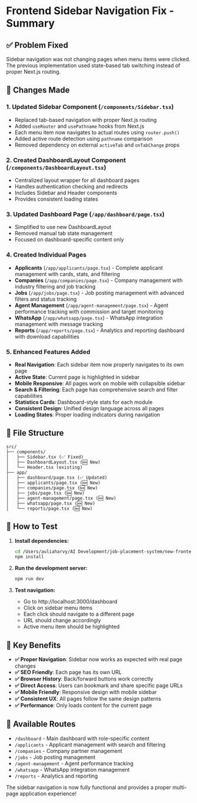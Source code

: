 # Frontend Sidebar Navigation Fix - Summary

## ✅ Problem Fixed
Sidebar navigation was not changing pages when menu items were clicked. The previous implementation used state-based tab switching instead of proper Next.js routing.

## 🔧 Changes Made

### 1. Updated Sidebar Component (`/components/Sidebar.tsx`)
- Replaced tab-based navigation with proper Next.js routing
- Added `useRouter` and `usePathname` hooks from Next.js
- Each menu item now navigates to actual routes using `router.push()`
- Added active route detection using `pathname` comparison
- Removed dependency on external `activeTab` and `onTabChange` props

### 2. Created DashboardLayout Component (`/components/DashboardLayout.tsx`)
- Centralized layout wrapper for all dashboard pages
- Handles authentication checking and redirects
- Includes Sidebar and Header components
- Provides consistent loading states

### 3. Updated Dashboard Page (`/app/dashboard/page.tsx`)
- Simplified to use new DashboardLayout
- Removed manual tab state management
- Focused on dashboard-specific content only

### 4. Created Individual Pages
- **Applicants** (`/app/applicants/page.tsx`) - Complete applicant management with cards, stats, and filtering
- **Companies** (`/app/companies/page.tsx`) - Company management with industry filtering and job tracking
- **Jobs** (`/app/jobs/page.tsx`) - Job posting management with advanced filters and status tracking
- **Agent Management** (`/app/agent-management/page.tsx`) - Agent performance tracking with commission and target monitoring
- **WhatsApp** (`/app/whatsapp/page.tsx`) - WhatsApp integration management with message tracking
- **Reports** (`/app/reports/page.tsx`) - Analytics and reporting dashboard with download capabilities

### 5. Enhanced Features Added
- **Real Navigation**: Each sidebar item now properly navigates to its own page
- **Active State**: Current page is highlighted in sidebar
- **Mobile Responsive**: All pages work on mobile with collapsible sidebar
- **Search & Filtering**: Each page has comprehensive search and filter capabilities
- **Statistics Cards**: Dashboard-style stats for each module
- **Consistent Design**: Unified design language across all pages
- **Loading States**: Proper loading indicators during navigation

## 📁 File Structure
```
src/
├── components/
│   ├── Sidebar.tsx (✅ Fixed)
│   ├── DashboardLayout.tsx (🆕 New)
│   └── Header.tsx (existing)
├── app/
│   ├── dashboard/page.tsx (✅ Updated)
│   ├── applicants/page.tsx (🆕 New)
│   ├── companies/page.tsx (🆕 New)
│   ├── jobs/page.tsx (🆕 New)
│   ├── agent-management/page.tsx (🆕 New)
│   ├── whatsapp/page.tsx (🆕 New)
│   └── reports/page.tsx (🆕 New)
```

## 🚀 How to Test

1. **Install dependencies:**
   ```bash
   cd /Users/auliaharvy/AI Development/job-placement-system/new-frontend
   npm install
   ```

2. **Run the development server:**
   ```bash
   npm run dev
   ```

3. **Test navigation:**
   - Go to http://localhost:3000/dashboard
   - Click on sidebar menu items
   - Each click should navigate to a different page
   - URL should change accordingly
   - Active menu item should be highlighted

## 🎯 Key Benefits

- **✅ Proper Navigation**: Sidebar now works as expected with real page changes
- **✅ SEO Friendly**: Each page has its own URL
- **✅ Browser History**: Back/forward buttons work correctly
- **✅ Direct Access**: Users can bookmark and share specific page URLs
- **✅ Mobile Friendly**: Responsive design with mobile sidebar
- **✅ Consistent UX**: All pages follow the same design patterns
- **✅ Performance**: Only loads content for the current page

## 📱 Available Routes
- `/dashboard` - Main dashboard with role-specific content
- `/applicants` - Applicant management with search and filtering
- `/companies` - Company partner management
- `/jobs` - Job posting management
- `/agent-management` - Agent performance tracking
- `/whatsapp` - WhatsApp integration management
- `/reports` - Analytics and reporting

The sidebar navigation is now fully functional and provides a proper multi-page application experience!
